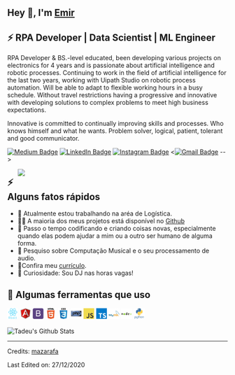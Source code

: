

<h2>Hey 👋, I'm <a href="https://github.com/ekyerli/">Emir</a></h2>
<h2>⚡️ RPA Developer | Data Scientist | ML Engineer</h2>
<p>RPA Developer & BS.-level educated, been developing various projects on electronics for 4 years and
is passionate about artificial intelligence and robotic processes. Continuing to work in the field of
artificial intelligence for the last two years, working with Uipath Studio on robotic process automation.
Will be able to adapt to flexible working hours in a busy schedule. Without travel restrictions having a
progressive and innovative with developing solutions to complex problems to meet high business
expectations.
    
Innovative is committed to continually improving skills and processes. Who knows himself and what
he wants. Problem solver, logical, patient, tolerant and good communicator.

</p>
<p>
    <a href="https://medium.com/@emirkaanyerli" target="_blank" rel="noreferrer"><img src="https://img.shields.io/badge/-@emirkaanyerli-14c767?style=flat-square&amp;labelColor=14c767&amp;logo=Medium&amp;link=https://medium.com/emirkaanyerli" alt="Medium Badge"></a> 
    <a href="https://www.linkedin.com/in/ekyerli/" target="_blank" rel="noreferrer"><img src="https://img.shields.io/badge/-@ekyerli-0077B5?style=flat-square&amp;labelColor=0077B5&amp;logo=LinkedIn&amp;link=https://www.linkedin.com/in/ekyerli/" alt="LinkedIn Badge"></a> 
    <a href="https://instagram.com/emirkaanyerli" target="_blank" rel="noreferrer"><img src="https://img.shields.io/badge/-@emirkaanyerli-purple?style=flat&logo=instagram&logoColor=white&link=https://instagram.com/mazarafa/" alt="Instagram Badge"></a>
    <<a href="rafinha.dev@outlook.com"><img scr="https://img.shields.io/badge/-rafinha.dev-c14438?style=flat&logo=Outlook&logoColor=white&link=mailto:rafinha.dev@outlook.com" alt="Gmail Badge"></a> -->
</p>

<img align="right" src="https://media.giphy.com/media/9gISqB3tncMmY/giphy.gif" width="480" />
<h2>⚡️ Alguns fatos rápidos</h2>
<ul>
    <li>🔭 Atualmente estou trabalhando na aréa de Logística.</li>
    <li>👨‍💻 A maioria dos meus projetos está disponível no <a href="https://github.com/mazarafa">Github</a></li>
    <li>💬 Passo o tempo codificando e criando coisas novas, especialmente quando elas podem ajudar a mim ou a outro ser humano de alguma forma.</li>
    <li> 🔎 Pesquiso sobre Computação Musical e o seu processamento de audio.</li>
    <li>📙Confira meu <a href="https://mazarafa.github.io/">currículo</a>.</li>
    <li>🎉 Curiosidade: Sou DJ nas horas vagas!</li>
</ul>
<h2>🚀 Algumas ferramentas que uso</h2>
<p align="left">
    <img src="https://raw.githubusercontent.com/devicons/devicon/master/icons/react/react-original-wordmark.svg" alt="react" width="25" height="25" />
    <img src="https://raw.githubusercontent.com/devicons/devicon/master/icons/angularjs/angularjs-original.svg" alt="angular-js" width="25" height="25" />
    <img src="https://raw.githubusercontent.com/devicons/devicon/master/icons/bootstrap/bootstrap-plain.svg" alt="bootstrap" width="25" height="25" />
    <img src="https://raw.githubusercontent.com/devicons/devicon/master/icons/html5/html5-original-wordmark.svg" alt="html5" width="25" height="25" />
    <img src="https://raw.githubusercontent.com/devicons/devicon/master/icons/css3/css3-original-wordmark.svg" alt="css3" width="25" height="25" />
    <img src="https://raw.githubusercontent.com/devicons/devicon/master/icons/php/php-original.svg" alt="php" width="25" height="25" />
    <img src="https://raw.githubusercontent.com/devicons/devicon/master/icons/javascript/javascript-original.svg" alt="javascript" width="25" height="25" />
    <img src="https://raw.githubusercontent.com/devicons/devicon/master/icons/typescript/typescript-original.svg" alt="typescript" width="25" height="25" />
    <img src="https://raw.githubusercontent.com/devicons/devicon/master/icons/mysql/mysql-original-wordmark.svg" alt="mysql" width="25" height="25" />
    <img src="https://raw.githubusercontent.com/devicons/devicon/master/icons/nodejs/nodejs-original-wordmark.svg" alt="nodejs" width="25" height="25" />
    <img src="https://raw.githubusercontent.com/devicons/devicon/master/icons/python/python-original-wordmark.svg" alt="python" width="25" height="25" />
    
</p>


<img align="center" src="https://github-readme-stats.vercel.app/api?username=mazarafa&show_icons=true&hide_border=true" alt="Tadeu's Github Stats">

-----
Credits: [mazarafa](https://github.com/mazarafa)

Last Edited on: 27/12/2020
